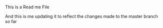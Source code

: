 This is a Read me File

And this is me updating it to reflect the changes made to the master branch so far
